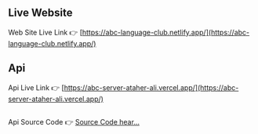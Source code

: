 ## Live Website 
Web Site Live Link   👉 [https://abc-language-club.netlify.app/](https://abc-language-club.netlify.app/)

##
## Api 
Api Live Link   👉 [https://abc-server-ataher-ali.vercel.app/](https://abc-server-ataher-ali.vercel.app/)
##
Api Source Code 👉 [Source Code hear...](https://github.com/ataher-ali/abc-language-club-server.git)
